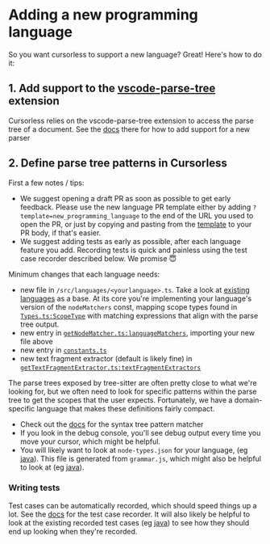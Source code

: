 # Adding a new programming language

So you want cursorless to support a new language? Great! Here's how to do it:

## 1. Add support to the [vscode-parse-tree](https://github.com/pokey/vscode-parse-tree) extension

Cursorless relies on the vscode-parse-tree extension to access the parse tree
of a document. See the
[docs](https://github.com/pokey/vscode-parse-tree/#adding-a-new-language) there
for how to add support for a new parser

## 2. Define parse tree patterns in Cursorless

First a few notes / tips:

- We suggest opening a draft PR as soon as possible to get early feedback. Please use the new language PR template either by adding `?template=new_programming_language` to the end of the URL you used to open the PR, or just by copying and pasting from the [template](https://github.com/cursorless-dev/cursorless/blob/main/.github/PULL_REQUEST_TEMPLATE/new_programming_language.md?plain=1) to your PR body, if that's easier.
- We suggest adding tests as early as possible, after each language feature you add. Recording tests is quick and painless using the test case recorder described below. We promise 😇

Minimum changes that each language needs:

- new file in `/src/languages/<yourlanguage>.ts`. Take a look at [existing languages](../../src/languages) as a base. At its core you're implementing your language's version of the `nodeMatchers` const, mapping scope types found in [`Types.ts:ScopeType`](../../src/typings/Types.ts) with matching expressions that align with the parse tree output.
- new entry in [`getNodeMatcher.ts:languageMatchers`](../../src/languages/getNodeMatcher.ts), importing your new file above
- new entry in [`constants.ts`](../../src/languages/constants.ts)
- new text fragment extractor (default is likely fine) in [`getTextFragmentExtractor.ts:textFragmentExtractors`](../../src/languages/getTextFragmentExtractor.ts)

The parse trees exposed by tree-sitter are often pretty close to what we're
looking for, but we often need to look for specific patterns within the parse
tree to get the scopes that the user expects. Fortunately, we have a
domain-specific language that makes these definitions fairly compact.

- Check out the [docs](parse-tree-patterns.md) for the syntax tree pattern
  matcher
- If you look in the debug console, you'll see debug output every time you move
  your cursor, which might be helpful.
- You will likely want to look at `node-types.json` for your language, (eg [java](https://github.com/tree-sitter/tree-sitter-java/blob/master/src/node-types.json)). This file is generated from `grammar.js`, which might also be helpful to look at (eg [java](https://github.com/tree-sitter/tree-sitter-java/blob/master/grammar.js)).

### Writing tests

Test cases can be automatically recorded, which should speed things up a lot.
See the [docs](test-case-recorder.md) for the test case recorder. It will also
likely be helpful to look at the existing recorded test cases (eg
[java](../../src/packages/cursorless-vscode-e2e/suite/fixtures/recorded/languages/java)) to see how
they
should end up looking when they're recorded.
